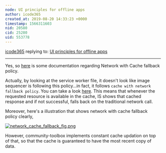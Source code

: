 ```yaml
---
node: UI principles for offline apps
author: icode365
created_at: 2019-08-20 14:33:23 +0000
timestamp: 1566311603
nid: 20580
cid: 25280
uid: 553778
---
```




[icode365](../profile/icode365) replying to: [UI principles for offline apps](../notes/warren/08-19-2019/ui-principles-for-offline-apps)

----
Yes, so [here](https://developers.google.com/web/ilt/pwa/caching-files-with-service-worker#serving_files_from_the_cache) is some documentation regarding Network with Cache fallback policy.

Actually, by looking at the service worker file, it doesn't look like image sequencer is following this policy...in fact, it follows `cache with network fallback policy`. You can take a look [here](https://github.com/publiclab/image-sequencer/blob/main/examples/sw.js#L27). This means that whenever the requested resource is available in the cache, IS shows that cached response and if not successful, falls back on the traditional network call.

Moreover, here's a illustration that shows network with cache fallback policy clearly,

[![network_cache_fallback_fig.png](/i/34701)](/i/34701?s=o)


However, community-toolbox implements constant cache updation on top of that, so that the cache is guaranteed to have the most recent copy of data.
